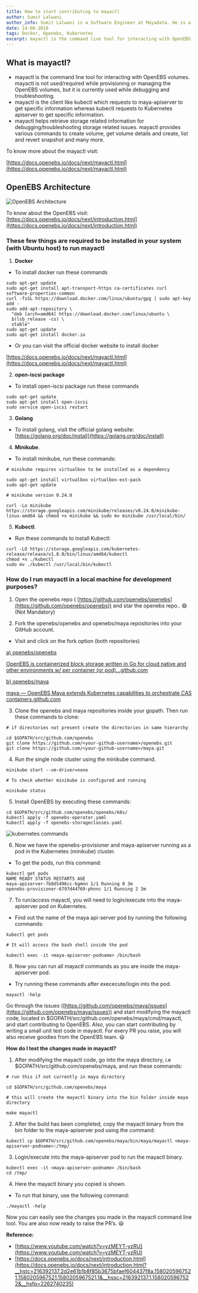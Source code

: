 ```yaml
---
title: How to start contributing to mayactl
author: Sumit Lalwani
author_info: Sumit Lalwani is a Software Engineer at Mayadata. He is a Kubernetes enthusiast and passionate about open source, containers, cloud, and arm. He loves to learn and code.
date: 14-08-2018
tags: Docker, Openebs, Kubernetes
excerpt: mayactl is the command line tool for interacting with OpenEBS volumes. mayactl is not used/required while provisioning or managing the OpenEBS volumes, but it is currently used while debugging and troubleshooting.
---
```


## What is mayactl?

- mayactl is the command line tool for interacting with OpenEBS volumes. mayactl is not used/required while provisioning or managing the OpenEBS volumes, but it is currently used while debugging and troubleshooting.
- mayactl is the client like kubectl which requests to maya-apiserver to get specific information whereas kubectl requests to Kubernetes apiserver to get specific information.
- mayactl helps retrieve storage related information for debugging/troubleshooting storage related issues. mayactl provides various commands to create volume, get volume details and create, list and revert snapshot and many more.

To know more about the mayactl visit:

[https://docs.openebs.io/docs/next/mayactl.html](https://docs.openebs.io/docs/next/mayactl.html)

## OpenEBS Architecture

![OpenEBS Architecture](/images/blog/openebs-architecture.png)

To know about the OpenEBS visit: [https://docs.openebs.io/docs/next/introduction.html](https://docs.openebs.io/docs/next/introduction.html)

### These few things are required to be installed in your system (with Ubuntu host) to run mayactl

1. **Docker**

- To install docker run these commands

```
sudo apt-get update
sudo apt-get install apt-transport-https ca-certificates curl software-properties-common
curl -fsSL https://download.docker.com/linux/ubuntu/gpg | sudo apt-key add -
sudo add-apt-repository \
  "deb [arch=amd64] https://download.docker.com/linux/ubuntu \
  $(lsb_release -cs) \
  stable"
sudo apt-get update
sudo apt-get install docker.io
```

- Or you can visit the official docker website to install docker

[https://docs.openebs.io/docs/next/mayactl.html](https://docs.openebs.io/docs/next/mayactl.html)

2. **open-iscsi package**

- To install open-iscsi package run these commands

```
sudo apt-get update
sudo apt-get install open-iscsi
sudo service open-iscsi restart
```

3. **Golang**

- To install golang, visit the official golang website: [https://golang.org/doc/install](https://golang.org/doc/install)

4. **Minikube**.

- To install minikube, run these commands:

```
# minikube requires virtualbox to be installed as a dependency

sudo apt-get install virtualbox virtualbox-ext-pack
sudo apt-get update

# minikube version 0.24.0

curl -Lo minikube https://storage.googleapis.com/minikube/releases/v0.24.0/minikube-linux-amd64 && chmod +x minikube && sudo mv minikube /usr/local/bin/
```

5. **Kubectl**.

- Run these commands to install Kubectl:

```
curl -LO https://storage.googleapis.com/kubernetes-release/release/v1.8.0/bin/linux/amd64/kubectl
chmod +x ./kubectl
sudo mv ./kubectl /usr/local/bin/kubectl
```

### How do I run mayactl in a local machine for development purposes?

1. Open the openebs repo ( [https://github.com/openebs/openebs](https://github.com/openebs/openebs)) and star the openebs repo.. 😄 (Not Mandatory)

2. Fork the openebs/openebs and openebs/maya repositories into your GitHub account.

- Visit and click on the fork option (both repositories)

[a) openebs/openebs](https://github.com/openebs/openebs)

[OpenEBS is containerized block storage written in Go for cloud native and other environments w/ per container (or pod)…](https://github.com/openebs/openebs)[github.com](https://github.com/openebs/openebs)

[b) openebs/maya](https://github.com/openebs/maya)

[maya — OpenEBS Maya extends Kubernetes capabilities to orchestrate CAS containers.](https://github.com/openebs/maya)[github.com](https://github.com/openebs/maya)

3. Clone the openebs and maya repositories inside your gopath. Then run these commands to clone:

```
# if directories not present create the directories in same hierarchy

cd $GOPATH/src/github.com/openebs
git clone https://github.com/<your-github-username>/openebs.git
git clone https://github.com/<your-github-username>/maya.git
```

4. Run the single node cluster using the minikube command.

```
minikube start --vm-driver=none

# To check whether minikube is configured and running

minikube status
```

5. Install OpenEBS by executing these commands:

```
cd $GOPATH/src/github.com/openebs/openebs/k8s/
kubectl apply -f openebs-operator.yaml
kubectl apply -f openebs-storageclasses.yaml
```

![kubernetes commands](/images/blog/install-openebs-by-commands.png)

6. Now we have the openebs-provisioner and maya-apiserver running as a pod in the Kubernetes (minikube) cluster.

- To get the pods, run this command:

```
kubectl get pods
NAME READY STATUS RESTARTS AGE
maya-apiserver-7b8d5496cc-kgmnn 1/1 Running 0 3m
openebs-provisioner-6797d44769-phnnc 1/1 Running 2 3m
```

7. To run/access mayactl, you will need to login/execute into the maya-apiserver pod on Kubernetes.

- Find out the name of the maya api-server pod by running the following commands:

```
kubectl get pods

# It will access the bash shell inside the pod

kubectl exec -it <maya-apiserver-podname> /bin/bash
```

8. Now you can run all mayactl commands as you are inside the maya-apiserver pod.

- Try running these commands after exececute/login into the pod.

```
mayactl -help
```

Go through the issues ([https://github.com/openebs/maya/issues](https://github.com/openebs/maya/issues)) and start modifying the mayactl code, located in $GOPATH/src/github.com/openebs/maya/cmd/mayactl, and start contributing to OpenEBS. Also, you can start contributing by writing a small unit test code in mayactl. For every PR you raise, you will also receive goodies from the OpenEBS team. 😃

**How do I test the changes made in mayactl?**

1. After modifying the mayactl code, go into the maya directory, i.e $GOPATH/src/github.com/openebs/maya, and run these commands:

```
# run this if not currently in maya directory

cd $GOPATH/src/github.com/openebs/maya

# this will create the mayactl binary into the bin folder inside maya directory

make mayactl
```

2. After the build has been completed, copy the mayactl binary from the bin folder to the maya-apiserver pod using the command:

```
kubectl cp $GOPATH/src/github.com/openebs/maya/bin/maya/mayactl <maya-apiserver-podname>:/tmp/
```

3. Login/execute into the maya-apiserver pod to run the mayactl binary.

```
kubectl exec -it <maya-apiserver-podname> /bin/bash
cd /tmp/
```

4. Here the mayactl binary you copied is shown.

- To run that binary, use the following command:

```
./mayactl -help
```

Now you can easily see the changes you made in the mayactl command line tool. You are also now ready to raise the PR’s. 😃

**Reference:**

- [https://www.youtube.com/watch?v=yzMEYT-yzRU](https://www.youtube.com/watch?v=yzMEYT-yzRU)
- [https://docs.openebs.io/docs/next/introduction.html](https://docs.openebs.io/docs/next/introduction.html?__hstc=216392137.2d2e61b1b8f85b3675bfaef604437f8a.1580205967521.1580205967521.1580205967521.1&__hssc=216392137.1.1580205967522&__hsfp=2262740235)
